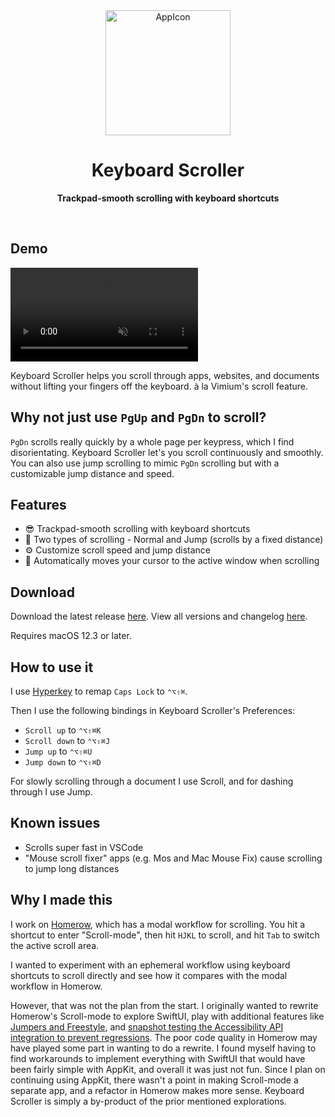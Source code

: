 <div align="center">
  <img width="200" alt="AppIcon" src="https://user-images.githubusercontent.com/34204380/187025943-93bec8ae-65c0-4e9f-83fd-7906900ce011.png">
  <h1>Keyboard Scroller</h1>
  <p>
    <b>Trackpad-smooth scrolling with keyboard shortcuts</b>
  </p>
  <br>
</div>

## Demo

<video src="https://user-images.githubusercontent.com/34204380/187025861-dec3a21d-dc22-452c-8a4c-5c1705f79c83.mp4" controls autoplay loop muted playsinline style="max-height:640px;"></video>

Keyboard Scroller helps you scroll through apps, websites, and documents without lifting your fingers off the keyboard. à la Vimium's scroll feature.

## Why not just use `PgUp` and `PgDn` to scroll?

`PgDn` scrolls really quickly by a whole page per keypress, which I find disorientating. Keyboard Scroller let's you scroll continuously and smoothly. You can also use jump scrolling to mimic `PgDn` scrolling but with a customizable jump distance and speed.

## Features

- 😎 Trackpad-smooth scrolling with keyboard shortcuts
- 🦘 Two types of scrolling - Normal and Jump (scrolls by a fixed distance)
- ⚙️ Customize scroll speed and jump distance
- 🎯 Automatically moves your cursor to the active window when scrolling

## Download

Download the latest release [here](https://github.com/dexterleng/KeyboardScroller.docs/releases/tag/v1.0.1). View all versions and changelog [here](https://github.com/dexterleng/KeyboardScroller.docs/releases).

Requires macOS 12.3 or later.

## How to use it

I use [Hyperkey](https://hyperkey.app) to remap `Caps Lock` to `⌃⌥⇧⌘`.

Then I use the following bindings in Keyboard Scroller's Preferences:

- `Scroll up` to `⌃⌥⇧⌘K`
- `Scroll down` to `⌃⌥⇧⌘J`
- `Jump up` to `⌃⌥⇧⌘U`
- `Jump down` to `⌃⌥⇧⌘D`

For slowly scrolling through a document I use Scroll, and for dashing through I use Jump.

## Known issues

- Scrolls super fast in VSCode
- "Mouse scroll fixer" apps (e.g. Mos and Mac Mouse Fix) cause scrolling to jump long distances

## Why I made this

I work on [Homerow](https://homerow.app), which has a modal workflow for scrolling. You hit a shortcut to enter "Scroll-mode", then hit `HJKL` to scroll, and hit `Tab` to switch the active scroll area.

I wanted to experiment with an ephemeral workflow using keyboard shortcuts to scroll directly and see how it compares with the modal workflow in Homerow.

However, that was not the plan from the start. I originally wanted to rewrite Homerow's Scroll-mode to explore SwiftUI, play with additional features like [Jumpers and Freestyle](https://twitter.com/dexterleng/status/1554070218783477765), and [snapshot testing the Accessibility API integration to prevent regressions](https://twitter.com/dexterleng/status/1556613890414637056). The poor code quality in Homerow may have played some part in wanting to do a rewrite. I found myself having to find workarounds to implement everything with SwiftUI that would have been fairly simple with AppKit, and overall it was just not fun. Since I plan on continuing using AppKit, there wasn't a point in making Scroll-mode a separate app, and a refactor in Homerow makes more sense. Keyboard Scroller is simply a by-product of the prior mentioned explorations.
